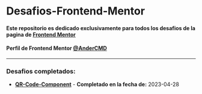 # Desafios-Frontend-Mentor

#### Este repositorio es dedicado exclusivamente para todos los desafios de la pagina de [Frontend Mentor](https://www.frontendmentor.io/ "Frontend Mentor")

#### Perfil de Frontend Mentor [@AnderCMD](https://www.frontendmentor.io/profile/AnderCMD "@AnderCMD")
------------

### Desafios completados:

-  **[QR-Code-Component](https://github.com/AnderCMD/Desafios-Frontend-Mentor/tree/main/QR-Code-Component "QR-Code-Component")** - **Completado en la fecha de:** 2023-04-28
